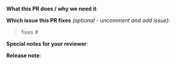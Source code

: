 <!--
Thanks for sending a pull request!  
If this is your first time, read our [contributing guidelines](/CONTRIBUTING.md)
-->

**What this PR does / why we need it**:

**Which issue this PR fixes** *(optional - uncomment and add issue)*:
> fixes #

**Special notes for your reviewer**:

**Release note**:
<!--
Optional one line note for this specific change, that can be used in a release-note or changelog.
-->
```release-note
```
